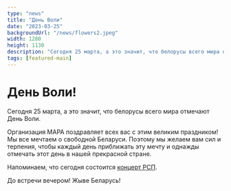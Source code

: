 ```yaml
---
type: "news"
title: "День Воли"
date: "2023-03-25"
backgroundUrl: "/news/flowers2.jpeg"
width: 1280
height: 1130
description: "Сегодня 25 марта, а это значит, что белорусы всего мира отмечают День Воли."
tags: [featured-main]
---
```


# День Воли!

Сегодня 25 марта, а это значит, что белорусы всего мира отмечают День Воли.

Организация МАРА поздравляет всех вас с этим великим праздником!
Мы все мечтаем о свободной Беларуси. Поэтому мы желаем вам сил и терпения, чтобы каждый день приближать эту мечту и однажды отмечать этот день в нашей прекрасной стране.

Напоминаем, что сегодня состоится [концерт РСП](https://www.belarusians.nl/events/rsp-03-25?mara).

До встречи вечером!
Жыве Беларусь!
